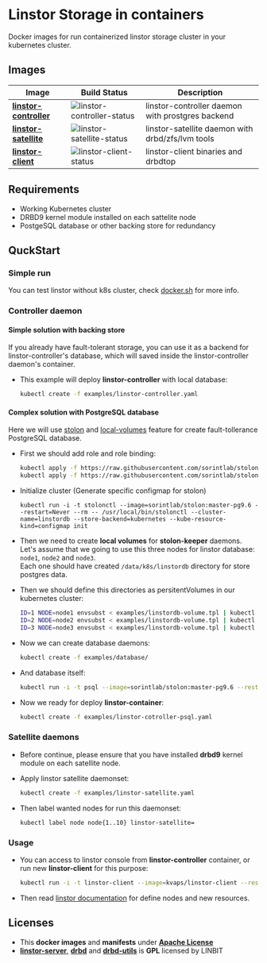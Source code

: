 # Linstor Storage in containers

Docker images for run containerized linstor storage cluster in your kubernetes cluster.

## Images


| Image                    | Build Status                 | Description                                      |
|--------------------------|------------------------------|--------------------------------------------------|
| **[linstor-controller]** | ![linstor-controller-status] | linstor-controller daemon with prostgres backend |
| **[linstor-satellite]**  | ![linstor-satellite-status]  | linstor-satellite daemon with drbd/zfs/lvm tools |
| **[linstor-client]**     | ![linstor-client-status]     | linstor-client binaries and drbdtop              |

[linstor-controller]: linstor-controller/Dockerfile
[linstor-controller-status]: https://img.shields.io/docker/build/kvaps/linstor-controller.svg
[linstor-satellite]: linstor-controller/Dockerfile
[linstor-satellite-status]: https://img.shields.io/docker/build/kvaps/linstor-satellite.svg
[linstor-client]: linstor-controller/Dockerfile
[linstor-client-status]: https://img.shields.io/docker/build/kvaps/linstor-client.svg

## Requirements

* Working Kubernetes cluster
* DRBD9 kernel module installed on each sattelite node
* PostgeSQL database or other backing store for redundancy

## QuckStart

### Simple run

You can test linstor without k8s cluster, check [docker.sh](examples/docker.sh) for more info.

### Controller daemon

#### Simple solution with backing store

If you already have fault-tolerant storage, you can use it as a backend for linstor-controller's database, which will saved inside the linstor-controller daemon's container.

* This example will deploy **linstor-controller** with local database:

  ```bash
  kubectl create -f examples/linstor-controller.yaml
  ```

#### Complex solution with PostgreSQL database

Here we will use [stolon](https://github.com/sorintlab/stolon) and [local-volumes](https://kubernetes.io/blog/2018/04/13/local-persistent-volumes-beta/) feature for create fault-tollerance PostgreSQL database.

* First we should add role and role binding:
  ```bash
  kubectl apply -f https://raw.githubusercontent.com/sorintlab/stolon/master/examples/kubernetes/role.yaml
  kubectl apply -f https://raw.githubusercontent.com/sorintlab/stolon/master/examples/kubernetes/role-binding.yaml
  ```

* Initialize cluster (Generate specific configmap for stolon)
  ```
  kubectl run -i -t stolonctl --image=sorintlab/stolon:master-pg9.6 --restart=Never --rm -- /usr/local/bin/stolonctl --cluster-name=linstordb --store-backend=kubernetes --kube-resource-kind=configmap init
  ```

* Then we need to create **local volumes** for **stolon-keeper** daemons.</br>
  Let's assume that we going to use this three nodes for linstor database: `node1`, `node2` and `node3`.</br>
  Each one should have created `/data/k8s/linstordb` directory for store postgres data.

* Then we should define this directories as persitentVolumes in our kubernetes cluster:

  ```bash
  ID=1 NODE=node1 envsubst < examples/linstordb-volume.tpl | kubectl create -f-
  ID=2 NODE=node2 envsubst < examples/linstordb-volume.tpl | kubectl create -f-
  ID=3 NODE=node3 envsubst < examples/linstordb-volume.tpl | kubectl create -f-
  ```

* Now we can create database daemons:

  ```bash
  kubectl create -f examples/database/
  ```
* And database itself:

  ```bash
  kubectl run -i -t psql --image=sorintlab/stolon:master-pg9.6 --restart=Never --env=PGPASSWORD=linstor --rm /usr/bin/psql -- --host linstordb --port 5432 postgres -U linstor -c 'CREATE DATABASE linstor;'
  ```
* Now we ready for deploy **linstor-container**:

  ```bash
  kubectl create -f examples/linstor-cotroller-psql.yaml
  ```

### Satellite daemons

* Before continue, please ensure that you have installed **drbd9** kernel module on each satellite node.

* Apply linstor satellite daemonset:

  ```bash
  kubectl create -f examples/linstor-satellite.yaml
  ```

* Then label wanted nodes for run this daemonset:
  ```
  kubectl label node node{1..10} linstor-satellite=
  ```

### Usage

* You can access to linstor console from **linstor-controller** container, or run new **linstor-client** for this purpose:

  ```bash
  kubectl run -i -t linstor-client --image=kvaps/linstor-client --restart=Never --env=LS_CONTROLLERS=linstor-controller --rm /bin/bash
  ```
* Then read [linstor documentation](https://docs.linbit.com/docs/users-guide-9.0/#_common_administrative_tasks_linstor) for define nodes and new resources.

## Licenses

* This **docker images** and **manifests** under **[Apache License](LICENSE)**
* **[linstor-server]**, **[drbd]** and **[drbd-utils]** is **GPL** licensed by LINBIT

[linstor-server]: https://github.com/LINBIT/linstor-server/blob/master/COPYING
[drbd]: https://github.com/LINBIT/drbd-9.0/blob/master/COPY
[drbd-utils]: https://github.com/LINBIT/drbd-utils/blob/master/COPYING

